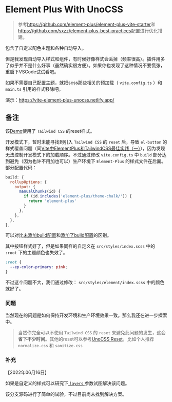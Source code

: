 # Element Plus With UnoCSS

> 参考<https://github.com/element-plus/element-plus-vite-starter>和<https://github.com/sxzz/element-plus-best-practices>配置进行优化搭建。

包含了自定义配色主题和各种自动导入。

但是我发现自动导入样式和组件，有时候好像样式会丢掉（频率很高）。插件用多了似乎并不是什么好事（虽然确实很方便）。如果你也发现了这种情况不要慌张，重启下VSCode试试看吧。

如果不需要自己配置主题，就把scss那些相关的预加载（ `vite.config.ts` ）和 `main.ts` 引用的样式移除吧。

演示：<https://vite-element-plus-unocss.netlify.app/>

## 备注

该[Demo](https://62a6a9d8892e41000861d9e4--vite-element-plus-unocss.netlify.app/)使用了 `Tailwind CSS` 的reset样式。

开发模式下，暂时未能寻找到引入 `Tailwind CSS` 的 `reset` 后，导致 `el-button` 的样式覆盖问题（同[Vite中ElementPlus和TailwindCSS最佳实践（一）](https://github.com/whidy/elementplus-tailwindcss-best-practice)），因为发现无法控制开发模式下的加载顺序。不过通过修改 `vite.config.ts` 中 `build` 部分达到避免（因为也许不用加也可以）生产环境下 `Element-Plus` 的样式文件在后面。部分配置代码：

```js
build: {
  rollupOptions: {
    output: {
      manualChunks(id) {
        if (id.includes('element-plus/theme-chalk/')) {
          return 'element-plus'
        }
      },
    },
  },
},
```

可以对比[未添加build配置](https://62a6a9d8892e41000861d9e4--vite-element-plus-unocss.netlify.app/)和[添加了build配置](https://62a6aa7a34e65100083f0e89--vite-element-plus-unocss.netlify.app/)的区别。

其中按钮样式好了，但是如果同样的自定义在 `src/styles/index.scss` 中的 `:root` 下的主题颜色也失效了。

```css
:root {
  --ep-color-primary: pink;
}
```

不过这个问题不大，我们通过修改： `src/styles/element/index.scss` 中的颜色就好了。

### 问题

当然现在的问题是如何保持开发环境和生产环境效果一致。那么我还在进一步探索中。

> 当然你完全可以不使用 `Tailwind CSS` 的 `reset` 来避免此问题的发生，这会**省下不少时间**。其他的reset可以参考[UnoCSS Reset](https://uno.antfu.me/?s=guide:reset)，比如个人推荐 `normalize.css` 和 `sanitize.css`

### 补充

【2022年06月16日】

如果是自定义的样式可以研究下[ `layers` ](https://github.com/unocss/unocss#layers)参数试图解决该问题。

该分支源码进行了简单的试验，不过目前尚未找到解决方案。
